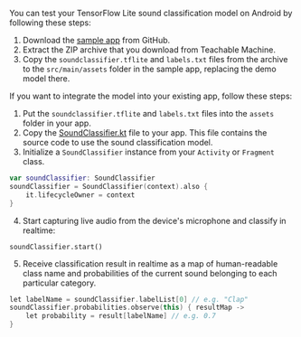 You can test your TensorFlow Lite sound classification model on Android by following these steps:
1. Download the [sample app](https://github.com/tensorflow/examples/tree/master/lite/examples/sound_classification/android) from GitHub.
2. Extract the ZIP archive that you download from Teachable Machine.
3. Copy the `soundclassifier.tflite` and `labels.txt` files from the archive to the `src/main/assets` folder in the sample app, replacing the demo model there.

If you want to integrate the model into your existing app, follow these steps:
1. Put the `soundclassifier.tflite` and `labels.txt` files into the `assets` folder in your app.
2. Copy the [SoundClassifier.kt](https://github.com/tensorflow/examples/blob/master/lite/examples/sound_classification/android/app/src/main/java/org/tensorflow/lite/examples/soundclassifier/SoundClassifier.kt) file to your app. This file contains the source code to use the sound classification model.
3. Initialize a `SoundClassifier` instance from your `Activity` or `Fragment` class.
```kotlin
var soundClassifier: SoundClassifier
soundClassifier = SoundClassifier(context).also {
    it.lifecycleOwner = context
}
```
4. Start capturing live audio from the device's microphone and classify in realtime:
```
soundClassifier.start()
```
5. Receive classification result in realtime as a map of human-readable class name and probabilities of the current sound belonging to each particular category. 
```kotlin
let labelName = soundClassifier.labelList[0] // e.g. "Clap"
soundClassifier.probabilities.observe(this) { resultMap ->
    let probability = result[labelName] // e.g. 0.7
}
```